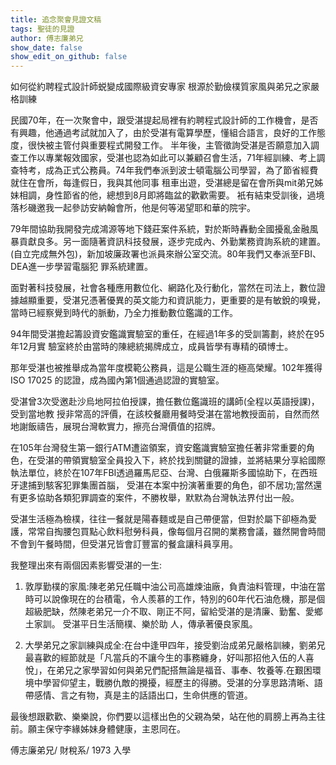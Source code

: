 ```yaml
---
title: 追念聚會見證文稿
tags: 聖徒的見證
author: 傅志廉弟兄
show_date: false
show_edit_on_github: false
---
```


如何從約聘程式設計師蜕變成國際級資安專家
根源於勤儉樸質家風與弟兄之家嚴格訓練

⺠國70年，在一次聚會中，跟受湛提起局裡有約聘程式設計師的工作機會，是否有興趣，他通過考試就加入了，由於受湛有電算學歷，懂組合語言，良好的工作態度，很快被主管付與重要程式開發工作。
半年後，主管徵詢受湛是否願意加入調查工作以專業報效國家，受湛也認為如此可以兼顧召會生活，71年經訓練、考上調查特考，成為正式公務員。74年我們奉派到波士頓電腦公司學習，為了節省經費就住在會所，每逢假日，我與其他同事 租車出遊，受湛總是留在會所與mit弟兄姊妹相調，身性節省的他，總想到8月即將臨盆的歡歡需要。
衹有結束受訓後，過境落杉磯邀我一起參訪安納翰會所，他是何等渴望耶和華的院宇。

79年間協助我開發完成鴻源等地下錢莊案件系統，對於斯時轟動全國擾亂金融風暴貢獻良多。另一面隨著資訊科技發展，逐步完成內、外勤業務資詢系統的建置。(自立完成無外包)，新加坡廉政署也派員來辦公室交流。80年我們又奉派至FBI、DEA進一步學習電腦犯 罪系統建置。

面對著科技發展，社會各種應用數位化、網路化及行動化，當然在司法上，數位證據越顯重要，受湛兄憑著優異的英文能力和資訊能力，更重要的是有敏銳的嗅覺，當時已經察覺到時代的脈動，乃全力推動數位鑑識的工作。

94年間受湛擔起籌設資安鑑識實驗室的重任，在經過1年多的受訓籌劃，終於在95年12月實 驗室終於由當時的陳總統揭牌成立，成員皆學有專精的碩博士。

那年受湛也被推舉成為當年度模範公務員，這是公職生涯的極高榮耀。102年獲得ISO 17025 的認證，成為國內第1個通過認證的實驗室。

受湛曾3次受邀赴沙烏地阿拉伯授課，擔任數位鑑識班的講師(全程以英語授課)，受到當地教 授非常高的評價，在該校餐廳用餐時受湛在當地教授面前，自然而然地謝飯禱告，展現台灣軟實力，擦亮台灣價值的招牌。

在105年台灣發生第一銀行ATM遭盜領案，資安鑑識實驗室擔任著非常重要的角色，在受湛的帶領實驗室全員投入下，終於找到關鍵的證據，並將結果分享給國際執法單位，終於在107年FBI透過羅馬尼亞、台灣、白俄羅斯多國協助下，在⻄班牙逮捕到駭客犯罪集團首腦， 受湛在本案中扮演著重要的角色，卻不居功;當然還有更多協助各類犯罪調查的案件，不勝枚舉，默默為台灣執法界付出一般。

受湛生活極為檢樸，往往一餐就是陽春麵或是自己帶便當，但對於屬下卻極為愛護，常常自掏腰包買點心飲料慰勞科員，像每個月召開的業務會議，雖然開會時間不會到午餐時間，但受湛兄皆會訂豐富的餐盒讓科員享用。

我整理出來有兩個因素影響受湛的一生:

1. 敦厚勤樸的家風:陳老弟兄任職中油公司高雄煉油廠，負責油料管理，中油在當時可以說像現在的台積電，令人羨慕的工作，特別的60年代石油危機，那是個超級肥缺，然陳老弟兄一介不取、剛正不阿，留給受湛的是清廉、勤奮、愛鄉土家訓。
受湛平日生活簡樸、樂於助 人，傳承著優良家風。

2. 大學弟兄之家訓練與成全:在台中逢甲四年，接受劉治成弟兄嚴格訓練，劉弟兄最喜歡的經節就是「凡當兵的不讓今生的事務纏身，好叫那招他入伍的人喜悅」，在弟兄之家學習如何與弟兄們配搭無論是福音、事奉、牧養等.在艱困環境中學習仰望主，戰勝仇敵的攪擾，經歷主的得勝。受湛的分享思路清晰、語帶感情、言之有物，真是主的話語出口，生命供應的管道。

最後想跟歡歡、樂樂說，你們要以這樣出色的父親為榮，站在他的肩膀上再為主往前。願主保守李緣姊妹身體健康，主恩同在。

傅志廉弟兄/ 財稅系/ 1973 入學

